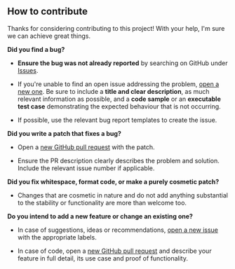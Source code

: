 ## How to contribute

Thanks for considering contributing to this project! With your help, I'm sure we can achieve great things.

**Did you find a bug?**

* **Ensure the bug was not already reported** by searching on GitHub under [Issues](https://github.com/maikdevries/Splaffle/issues).

* If you're unable to find an open issue addressing the problem, [open a new one](https://github.com/maikdevries/Splaffle/issues/new). Be sure to include a **title and clear description**, as much relevant information as possible, and a **code sample** or an **executable test case** demonstrating the expected behaviour that is not occurring.

* If possible, use the relevant bug report templates to create the issue.

**Did you write a patch that fixes a bug?**

* Open a [new GitHub pull request](https://github.com/maikdevries/Splaffle/pull/new/master) with the patch.

* Ensure the PR description clearly describes the problem and solution. Include the relevant issue number if applicable.

**Did you fix whitespace, format code, or make a purely cosmetic patch?**

* Changes that are cosmetic in nature and do not add anything substantial to the stability or functionality are more than welcome too.

**Do you intend to add a new feature or change an existing one?**

* In case of suggestions, ideas or recommendations, [open a new issue](https://github.com/maikdevries/Splaffle/issues/new) with the appropriate labels.

* In case of code, open a [new GitHub pull request](https://github.com/maikdevries/Splaffle/pull/new/master) and describe your feature in full detail, its use case and proof of functionality.
